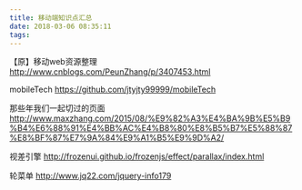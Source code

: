```yaml
---
title: 移动端知识点汇总
date: 2018-03-06 08:35:11
tags:
---
```

【原】移动web资源整理 http://www.cnblogs.com/PeunZhang/p/3407453.html

mobileTech https://github.com/jtyjty99999/mobileTech

那些年我们一起切过的页面 http://www.maxzhang.com/2015/08/%E9%82%A3%E4%BA%9B%E5%B9%B4%E6%88%91%E4%BB%AC%E4%B8%80%E8%B5%B7%E5%88%87%E8%BF%87%E7%9A%84%E9%A1%B5%E9%9D%A2/

视差引擎 http://frozenui.github.io/frozenjs/effect/parallax/index.html

轮菜单 http://www.jq22.com/jquery-info179